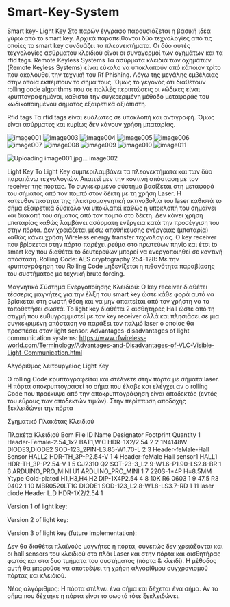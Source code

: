 # Smart-Key-System
Smart key- Light Key
Στο παρών έγγραφο παρουσιάζεται η βασική ιδέα γύρω από το smart key. Αρχικά παραπείθονται δύο τεχνολογίες από τις οποίες το smart key συνδυάζει τα πλεονεκτήματα. Οι δύο αυτές τεχνολογίες ασύρματου κλειδιού είναι οι συναγερμοί των οχημάτων και τα rfid tags.
Remote Keyless Systems
Τα ασύρματα κλειδιά των οχημάτων (Remote Keyless Systems) είναι εύκολο να υποκλαπούν από κάποιον τρίτο που ακολουθεί την τεχνική του Rf Phishing. Λόγω της μεγάλης εμβέλειας στην οποία εκπέμπουν το σήμα τους. Όμως το γεγονός ότι διαθέτουν rolling code algorithms που σε πολλές περιπτώσεις οι κώδικες είναι κρυπτογραφημένοι, καθιστά την συγκεκριμένη μέθοδο μεταφοράς του κωδικοποιημένου σήματος εξαιρετικά αξιόπιστη.

 
Rfid tags
Τα rfid tags είναι ευάλωτες σε υποκλοπή και αντιγραφή. Όμως είναι  ασύρματες και κυρίως δεν κάνουν χρήση μπαταρίας.

 ![image001](https://user-images.githubusercontent.com/73073984/103211599-4d97d580-4911-11eb-8452-e31c71ad1992.jpg)
![image003](https://user-images.githubusercontent.com/73073984/103211648-74eea280-4911-11eb-8d87-372d30ad8834.png)
![image004](https://user-images.githubusercontent.com/73073984/103211651-75873900-4911-11eb-9053-a4e99d3cd14c.jpg)
![image005](https://user-images.githubusercontent.com/73073984/103211654-76b86600-4911-11eb-8e22-8fe98359f765.jpg)
![image006](https://user-images.githubusercontent.com/73073984/103211661-791ac000-4911-11eb-92c3-6f4594efb1d4.jpg)
![image007](https://user-images.githubusercontent.com/73073984/103211664-7ae48380-4911-11eb-985c-95d090acda56.jpg)
![image008](https://user-images.githubusercontent.com/73073984/103211666-7d46dd80-4911-11eb-9b05-966b82710418.jpg)
![image009](https://user-images.githubusercontent.com/73073984/103211668-7f10a100-4911-11eb-9430-3807623869f1.jpg)
![image010](https://user-images.githubusercontent.com/73073984/103211669-8172fb00-4911-11eb-8e61-ac3bfb3865f2.jpg)
![image011](https://user-images.githubusercontent.com/73073984/103211675-85068200-4911-11eb-96e6-72840355da23.png)








![Uploading image001.jpg…
![image002](https://user-images.githubusercontent.com/73073984/103211645-74560c00-4911-11eb-9fea-c0123f3d5b8c.png)
]()

Light Key
Το Light Key συμπεριλαμβάνει τα πλεονεκτήματα και των δύο παραπάνω τεχνολογιών.  Απαιτεί μεν την κοντινή απόσταση με τον receiver της πόρτας. 
Το συγκεκριμένο σύστημα βασίζεται στη μεταφορά του σήματος από τον πομπό στον δέκτη με τη χρήση Laser. Η κατευθυντικότητα της ηλεκτρομαγνητική ακτινοβολία του laser καθιστά το σήμα εξαιρετικά δύσκολο να υποκλαπεί καθώς η υποκλοπή του σημαίνει και διακοπή του σήματος από τον πομπό στο δέκτη.
Δεν κάνει χρήση μπαταρίας καθώς λαμβάνει ασύρματη ενέργεια κατά την προσέγγιση του στην πόρτα.
Δεν χρειάζεται μέσω αποθήκευσης ενέργειας (μπαταρία) καθώς κάνει χρήση Wireless energy transfer τεχνολογίας. Ο  key receiver που βρίσκεται στην πόρτα παρέχει ρεύμα στο πρωτεύων πηνίο και έτσι to smart key που διαθέτει το δευτερεύων μπορεί να ενεργοποιηθεί σε κοντινή απόσταση.
Rolling Code:
 AES cryptography 254-128:
Με την κρυπτογράφηση του Rolling Code μηδενίζεται η πιθανότητα παραβίασης του συστήματος με τεχνική brute forcing.

Μαγνητικό Σύστημα Ενεργοποίησης Κλειδιού:
Ο key receiver διαθέτει τέσσερις μαγνήτες για την έλξη του smart key ώστε κάθε φορά αυτό να βρίσκεται στη σωστή θέση και να μην απαιτείται από τον χρήστη να το τοποθετήσει σωστά.
To light key διαθέτει 2 αισθητήρες Hall ώστε από τη στιγμή που ευθυγραμμιστεί με τον key receiver αλλά και πλησιάσει σε μια συγκεκριμένη απόσταση να παράξει τον παλμό laser ο οποίος θα προσπέσει στον light sensor.
Advantages-disadvantages of light communication systems:
https://www.rfwireless-world.com/Terminology/Advantages-and-Disadvantages-of-VLC-Visible-Light-Communication.html

Αλγόριθμος λειτουργείας Light Key

Ο rolling Code κρυπτογραφείται και στέλνετε στην πόρτα με σήματα laser. Η πόρτα αποκρυπτογραφεί το σήμα που έλαβε και ελέγχει αν ο rolling Code που προέκυψε από την αποκρυπτογράφηση είναι αποδεκτός (εντός του εύρους των αποδεκτών τιμών). Στην περίπτωση αποδοχής ξεκλειδώνει την πόρτα

 

Σχηματικό Πλακέτας Κλειδιού
 
Πλακέτα Κλειδιού
Bom File
ID	Name	Designator	Footprint	Quantity
1	Header-Female-2.54_1x2	BAT1,W.C	HDR-1X2/2.54	2
2	1N4148W	DIODE3,DIODE2	SOD-123_2PIN-L3.85-W1.70-L	2
3	Header-feMale-Hall Sensor	HALL2	HDR-TH_3P-P2.54-V	1
4	Header-feMale Hall sensor1	HALL1	HDR-TH_3P-P2.54-V	1
5	CJ2310	Q2	SOT-23-3_L2.9-W1.6-P1.90-LS2.8-BR	1
6	ARDUINO_PRO_MINI	U1	ARDUINO_PRO_MINI	1
7	220S-1*4P H=8.5MM Ytype Gold-plated	H1,H3,H4,H2	DIP-1X4P2.54	4
8	10K	R6	0603	1
9	47.5	R3	0402	1
10	MBR0520LT1G	DIODE1	SOD-123_L2.8-W1.8-LS3.7-RD	1
11	laser diode Header	L.D	HDR-1X2/2.54	1








Version 1 of light key:

 
   

Version 2 of light key:


 
 

Version 3 of light key (future Implementation):

Δεν θα διαθέτει πλαϊνούς μαγνήτες η πόρτα, συνεπώς δεν χρειάζονται και οι hall sensors του κλειδιού στο πλάι
Laser και στην πόρτα και αισθητήρας φωτός και στα δυο τμήματα του συστήματος (πόρτα & κλειδί). Η μέθοδος αυτή θα μπορούσε να αποτρέψει τη χρήση αλγορίθμου συγχρονισμού πόρτας και κλειδιού.

Νέος αλγόριθμος:
Η πόρτα στέλνει ένα σήμα και δέχεται ένα σήμα. Αν το σήμα που δέχτηκε η πόρτα είναι το σωστό τότε ξεκλειδώνει.
